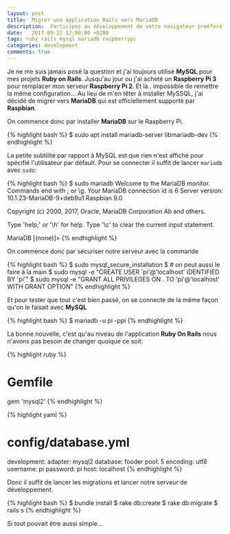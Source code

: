 ```yaml
---
layout: post
title:  Migrer une application Rails vers MariaDB
description:  Participez au développement de votre navigateur preéferé
date:   2017-09-22 12:00:00 +0200
tags: ruby rails mysql mariadb raspberrypi
categories: development
comments: true
---
```

Je ne me suis jamais posé la question et j'ai toujours utilisé **MySQL** pour mes projets **Ruby on Rails**. Jusqu'au jour ou j'ai acheté un **Raspberry Pi 3** pour remplacer mon serveur **Raspberry Pi 2**. Et là.. impossible de remettre la même configuration... Au lieu de m'en têter à installer MySSQL, j'ai décidé de migrer vers **MariaDB** qui est officiellement supporté par **Raspbian**.

On commence donc par installer **MariaDB** sur le Raspberry Pi.

{% highlight bash %}
$ sudo apt install mariadb-server libmariadb-dev
{% endhighlight %}

La petite subtilité par rapport à MySQL est que rien n'est affiché pour spécifié l'utilisateur par défault. Pour se connecter il suffit de lancer `mariadb` avec `sudo`:

{% highlight bash %}
$ sudo mariadb
Welcome to the MariaDB monitor.  Commands end with ; or \g.
Your MariaDB connection id is 6
Server version: 10.1.23-MariaDB-9+deb9u1 Raspbian 9.0

Copyright (c) 2000, 2017, Oracle, MariaDB Corporation Ab and others.

Type 'help;' or '\h' for help. Type '\c' to clear the current input statement.

MariaDB [(none)]>
{% endhighlight %}

On commence donc par sécuriser notre serveur avec la commande 

{% highlight bash %}
$ sudo mysql_secure_installation 
$ # on peut aussi le faire à la main
$ sudo mysql -e "CREATE USER 'pi'@'localhost' IDENTIFIED BY 'pi'"
$ sudo mysql -e "GRANT ALL PRIVILEGES ON *.* TO 'pi'@'localhost' WITH GRANT OPTION"
{% endhighlight %}

Et pour tester que tout c'est bien passé, on se connecte de la même façon qu'on le faisait avec **MySQL**

{% highlight bash %}
$ mariadb -u pi -ppi
{% endhighlight %}


La bonne nouvelle, c'est qu'au niveau de l'application **Ruby On Rails** nous n'avons pas besoin de changer quoique ce soit:


{% highlight ruby %}
# Gemfile
gem 'mysql2'
{% endhighlight %}

{% highlight yaml %}
# config/database.yml
development:
  adapter: mysql2
  database: fooder
  pool: 5
  encoding: utf8
  username: pi
  password: pi
  host:  localhost
{% endhighlight %}

Donc il suffit de lancer les migrations et lancer notre serveur de développement.

{% highlight bash %}
$ bundle install
$ rake db:create
$ rake db:migrate
$ rails s
{% endhighlight %}

Si tout pouvait être aussi simple...